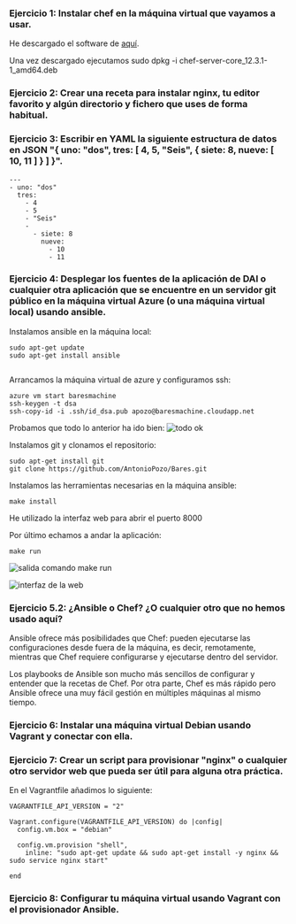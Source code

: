 ### Ejercicio 1: Instalar chef en la máquina virtual que vayamos a usar.

He descargado el software de [aquí](https://downloads.chef.io/chef-server/ubuntu/).

Una vez descargado ejecutamos sudo dpkg -i chef-server-core_12.3.1-1_amd64.deb

### Ejercicio 2: Crear una receta para instalar nginx, tu editor favorito y algún directorio y fichero que uses de forma habitual.




### Ejercicio 3: Escribir en YAML la siguiente estructura de datos en JSON "{ uno: "dos", tres: [ 4, 5, "Seis", { siete: 8, nueve: [ 10, 11 ] } ] }".

```
--- 
- uno: "dos" 
  tres: 
    - 4 
    - 5 
    - "Seis" 
    - 
      - siete: 8 
        nueve: 
          - 10 
          - 11 
```


### Ejercicio 4: Desplegar los fuentes de la aplicación de DAI o cualquier otra aplicación que se encuentre en un servidor git público en la máquina virtual Azure (o una máquina virtual local) usando ansible.

Instalamos ansible en la máquina local:

```
sudo apt-get update 
sudo apt-get install ansible


```
Arrancamos la máquina virtual de azure y configuramos ssh:

```
azure vm start baresmachine
ssh-keygen -t dsa
ssh-copy-id -i .ssh/id_dsa.pub apozo@baresmachine.cloudapp.net
```

Probamos que todo lo anterior ha ido bien:
![todo ok](https://www.dropbox.com/s/guc98iymfqhoipo/ej4.png?dl=1)

Instalamos git y clonamos el repositorio:

```
sudo apt-get install git
git clone https://github.com/AntonioPozo/Bares.git
```

Instalamos las herramientas necesarias en la máquina ansible:

```
make install
```
He utilizado la interfaz web para abrir el puerto 8000

Por último echamos a andar la aplicación:

```
make run
```
![salida comando make run](https://www.dropbox.com/s/790we6y9c3xhfpp/ej4.1.png?dl=1)

![interfaz de la web](https://www.dropbox.com/s/pjp27ebwt8c8enn/4.2.png?dl=1)


### Ejercicio 5.2: ¿Ansible o Chef? ¿O cualquier otro que no hemos usado aquí?

Ansible ofrece más posibilidades que Chef: pueden ejecutarse las configuraciones desde fuera de la máquina, es decir, remotamente, mientras que Chef requiere configurarse y ejecutarse dentro del servidor. 

Los playbooks de Ansible son mucho más sencillos de configurar y entender que la recetas de Chef. Por otra parte, Chef es más rápido pero Ansible ofrece una muy fácil gestión en múltiples máquinas al mismo tiempo.


### Ejercicio 6: Instalar una máquina virtual Debian usando Vagrant y conectar con ella.



### Ejercicio 7: Crear un script para provisionar "nginx" o cualquier otro servidor web que pueda ser útil para alguna otra práctica.

En el Vagrantfile añadimos lo siguiente:

```
VAGRANTFILE_API_VERSION = "2"

Vagrant.configure(VAGRANTFILE_API_VERSION) do |config|
  config.vm.box = "debian"

  config.vm.provision "shell",
    inline: "sudo apt-get update && sudo apt-get install -y nginx && sudo service nginx start"

end
```



### Ejercicio 8: Configurar tu máquina virtual usando Vagrant con el provisionador Ansible.


